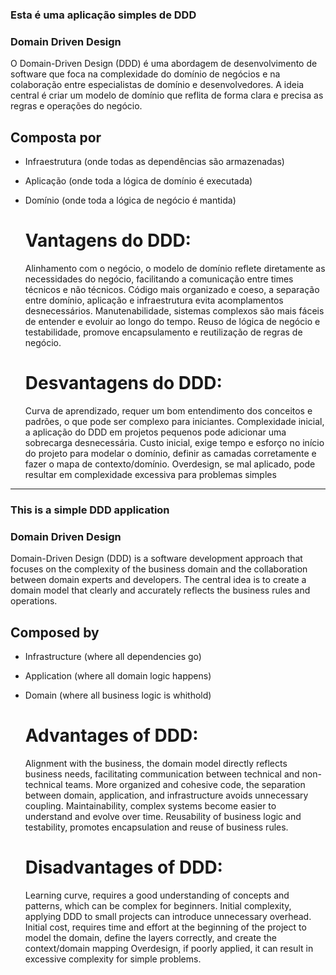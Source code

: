 ### Esta é uma aplicação simples de DDD

### Domain Driven Design
O Domain-Driven Design (DDD) é uma abordagem de desenvolvimento de software que foca na complexidade do domínio de negócios e na colaboração entre especialistas de domínio e desenvolvedores. 
A ideia central é criar um modelo de domínio que reflita de forma clara e precisa as regras e operações do negócio.

## Composta por

- Infraestrutura (onde todas as dependências são armazenadas)
- Aplicação (onde toda a lógica de domínio é executada)
- Domínio (onde toda a lógica de negócio é mantida)

  #  Vantagens do DDD:
  Alinhamento com o negócio, o modelo de domínio reflete diretamente as necessidades do negócio, facilitando a comunicação entre times técnicos e não técnicos.
  Código mais organizado e coeso, a separação entre domínio, aplicação e infraestrutura evita acomplamentos desnecessários.
  Manutenabilidade, sistemas complexos são mais fáceis de entender e evoluir ao longo do tempo.
  Reuso de lógica de negócio e testabilidade, promove encapsulamento e reutilização de regras de negócio.
  
  #  Desvantagens do DDD:
  Curva de aprendizado, requer um bom entendimento dos conceitos e padrões, o que pode ser complexo para iniciantes.
  Complexidade inicial, a aplicação do DDD em projetos pequenos pode adicionar uma sobrecarga desnecessária.
  Custo inicial, exige tempo e esforço no início do projeto para modelar o domínio, definir as camadas corretamente e fazer o mapa de contexto/domínio.
  Overdesign, se mal aplicado, pode resultar em complexidade excessiva para problemas simples

--------------------------------------------------------------------------------------------------------------------------------------------------------------------------------------------

### This is a simple DDD application

### Domain Driven Design
Domain-Driven Design (DDD) is a software development approach that focuses on the complexity of the business domain and the collaboration between domain experts and developers.
The central idea is to create a domain model that clearly and accurately reflects the business rules and operations.

## Composed by 

- Infrastructure (where all dependencies go)
- Application (where all domain logic happens)
- Domain (where all business logic is whithold)

  #  Advantages of DDD:
  Alignment with the business, the domain model directly reflects business needs, facilitating communication between technical and non-technical teams.
  More organized and cohesive code, the separation between domain, application, and infrastructure avoids unnecessary coupling.
  Maintainability, complex systems become easier to understand and evolve over time.
  Reusability of business logic and testability, promotes encapsulation and reuse of business rules.
  
  #  Disadvantages of DDD:
  Learning curve, requires a good understanding of concepts and patterns, which can be complex for beginners.
  Initial complexity, applying DDD to small projects can introduce unnecessary overhead.
  Initial cost, requires time and effort at the beginning of the project to model the domain, define the layers correctly, and create the context/domain mapping
  Overdesign, if poorly applied, it can result in excessive complexity for simple problems.
